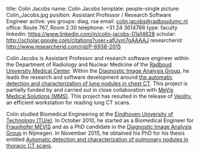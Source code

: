 title: Colin Jacobs
name: Colin Jacobs
template: people-single
picture: Colin_Jacobs.jpg
position: Assistant Professor / Research Software Engineer
active: yes
groups: diag, rse
email: colin.jacobs@radboudumc.nl
office: Route 767, Room 2.30
telephone: +31 24 3614766
type: faculty
linkedin: https://www.linkedin.com/in/colin-jacobs-01a14628
scholar: http://scholar.google.com/citations?user=afUvm7gAAAAJ
researcherid: http://www.researcherid.com/rid/P-6938-2015

Colin Jacobs is Assistant Professor and research software engineer within the Department of Radiology and Nuclear Medicine of the <a href="https://www.radboudumc.nl/">Radboud University Medical Center</a>. Within the <a href="http://diagnijmegen.nl">Diagnostic Image Analysis Group</a>, he leads the research and software development around <a href="http://diagnijmegen.nl/index.php/Nodule_detection_in_chest_CT" title="Nodule detection in chest CT">the automatic detection and characterization of lung nodules in chest CT</a>. This project is partially funded by and carried out in close collaboration with <a href="http://www.mevis.de">MeVis Medical Solutions (MMS)</a>. This project has resulted in the release of <a href="http://www.veolity.com">Veolity</a>, an efficient workstation for reading lung CT scans.</p><p> Colin studied Biomedical Engineering at the <a href="http://www.tue.nl">Eindhoven University of Technology (TU/e)</a>. In October 2010, he started as a Biomedical Engineer for <a href="http://www.mevis.fraunhofer.de/">Fraunhofer MEVIS</a> and as a PhD candidate in the <a href="http://diagnijmegen.nl">Diagnostic Image Analysis Group</a> in Nijmegen. In November 2015, he obtained his PhD for his thesis entitled <a href="http://www.diagnijmegen.nl/index.php/Publication?bibkey=Jaco15b">Automatic detection and characterization of pulmonary nodules in thoracic CT scans</a>.

